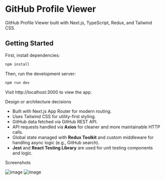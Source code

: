 # GitHub Profile Viewer

GitHub Profile Viewer built with Next.js, TypeScript, Redux, and Tailwind CSS.

## Getting Started

First, install dependencies:

```bash
npm install
```

Then, run the development server:

```bash
npm run dev
```

Visit http://localhost:3000 to view the app.

Design or architecture decisions
- Built with Next.js App Router for modern routing.
- Uses Tailwind CSS for utility-first styling.
- GitHub data fetched via GitHub REST API.
- API requests handled via **Axios** for cleaner and more maintainable HTTP calls.
- Global state managed with **Redux Toolkit** and custom middleware for handling async logic (e.g., GitHub search).
- **Jest** and **React Testing Library** are used for unit testing components and logic.

Screenshots

![image](https://github.com/user-attachments/assets/12b76e2b-1807-45d9-ace7-52da8565bc43)
![image](https://github.com/user-attachments/assets/b4c73172-fd76-4c32-891b-c04ab97bf519)


